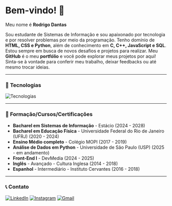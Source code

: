 # Bem-vindo! 👋 

Meu nome é **Rodrigo Dantas**

Sou estudante de Sistemas de Informação e sou apaixonado por tecnologia e por resolver problemas por meio da programação. Tenho domínio de **HTML, CSS e Python**, além de conhecimento em **C, C++, JavaScript e SQL**. Estou sempre em busca de novos desafios e projetos para realizar. Meu **GitHub** é o meu **portfólio** e você pode explorar meus projetos por aqui! Sinta-se à vontade para conferir meu trabalho, deixar feedbacks ou até mesmo trocar ideias.

---

### 🚀 **Tecnologias**

![Tecnologias](https://skillicons.dev/icons?i=js,html,css,c,cpp,python,nodejs,mysql,git,vscode)

---

### 📜 **Formação/Cursos/Certificações**

- **Bacharel em Sistemas de Informação** - Estácio (2024 - 2028)
- **Bacharel em Educação Física** - Universidade Federal do Rio de Janeiro (UFRJ) (2020 - 2024)
- **Ensino Médio completo** - Colégio MOPI (2017 - 2019)
- **Análise de Dados em Python** - Universidade de São Paulo (USP) (2025 - em andamento)
- **Front-End I** - DevMedia (2024 - 2025)
- **Inglês** - Avançado - Cultura Inglesa (2014 - 2018)
- **Espanhol** - Intermediário - Instituto Cervantes (2016 - 2018)

---

### 📞 **Contato**

[![LinkedIn](https://img.shields.io/badge/-LinkedIn-%230077B5?style=for-the-badge&logo=linkedin&logoColor=white)](https://www.linkedin.com/in/rodrigodantas1/)
[![Instagram](https://img.shields.io/badge/-Instagram-%23E4405F?style=for-the-badge&logo=instagram&logoColor=white)](https://www.instagram.com/oirod)
[![Gmail](https://img.shields.io/badge/-Gmail-%23333?style=for-the-badge&logo=gmail&logoColor=white)](mailto:rodrigocontatodantas@gmail.com)

